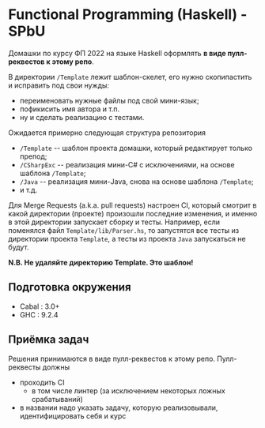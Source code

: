 # Functional Programming (Haskell) - SPbU

Домашки по курсу ФП 2022 на языке Haskell оформлять **в виде пулл-реквестов к этому репо**.

В директории `/Template` лежит шаблон-скелет, его нужно скопипастить и исправить под свои нужды:
- переименовать нужные файлы под свой мини-язык;
- пофикисить имя автора и т.п.
- ну и сделать реализацию с тестами.

Ожидается примерно следующая структура репозитория
- `/Template` -- шаблон проекта домашки, который редактирует только препод;
- `/CSharpExc` -- реализация мини-С# c исключениями, на основе шаблона `/Template`;
- `/Java` -- реализация мини-Java, снова на основе шаблона `/Template`;
- и т.д.

Для Merge Requests (a.k.a. pull requests) настроен CI, который смотрит в какой директории (проекте) произошли последние изменения,
и именно в этой директории запускает сборку и тесты.
Например, если поменялся файл `Template/lib/Parser.hs`, то запустятся все тесты из директории проекта `Template`,
а тесты из проекта `Java` запускаться не будут.

**N.B. Не удаляйте директорию Template. Это шаблон!**

## Подготовка окружения

- Cabal : 3.0+
- GHC : 9.2.4

## Приёмка задач

Решения принимаются в виде пулл-реквестов к этому репо. Пулл-реквесты должны
* проходить CI
  * в том числе линтер (за исключением некоторых ложных срабатываний)
* в названии надо указать задачу, которую реализовывали, идентифицировать себя и курс
